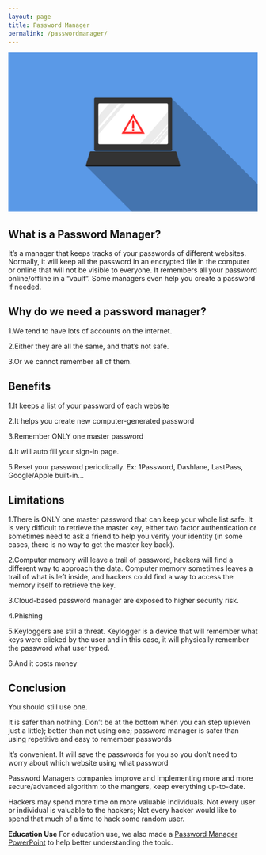 ```yaml
---
layout: page
title: Password Manager
permalink: /passwordmanager/
---
```


![password Manager](/pic/cyber-security.png)

<h2>What is a Password Manager?</h2>
It’s a manager that keeps tracks of your passwords of different websites. Normally, it will keep all the password in an encrypted file in the computer or online that will not be visible to everyone. It remembers all your password online/offline in a “vault”. Some managers even help you create a password if needed.

<h2>Why do we need a password manager?</h2>
1.We tend to have lots of accounts on the internet.

2.Either they are all the same, and that’s not safe.

3.Or we cannot remember all of them.

<h2>Benefits</h2>
1.It keeps a list of your password of each website

2.It helps you create new computer-generated password

3.Remember ONLY one master password

4.It will auto fill your sign-in page.

5.Reset your password periodically.
Ex: 1Password, Dashlane, LastPass, Google/Apple built-in…

<h2>Limitations</h2>
1.There is ONLY one master password that can keep your whole list safe. It is very difficult to retrieve the master key, either two factor authentication or sometimes need to ask a friend to help you verify your identity (in some cases, there is no way to get the master key back).

2.Computer memory will leave a trail of password, hackers will find a different way to approach the data. Computer memory sometimes leaves a trail of what is left inside, and hackers could find a way to access the memory itself to retrieve the key.

3.Cloud-based password manager are exposed to higher security risk.

4.Phishing

5.Keyloggers are still a threat. Keylogger is a device that will remember what keys were clicked by the user and in this case, it will physically remember the password what user typed.

6.And it costs money

<h2>Conclusion</h2>
You should still use one.

It is safer than nothing. Don’t be at the bottom when you can step up(even just a little); better than not using one; password manager is safer than using repetitive and easy to remember passwords

It’s convenient. It will save the passwords for you so you don’t need to worry about which website using what password

Password Managers companies improve and implementing more and more secure/advanced algorithm to the mangers, keep everything up-to-date.

Hackers may spend more time on more valuable individuals. Not every user or individual is valuable to the hackers; Not every hacker would like to spend that much of a time to hack some random user.

**Education Use**
For education use, we also made a [Password Manager PowerPoint](https://www.slideshare.net/everydaysecurit/password-manager-226743097) to help better understanding the topic.
